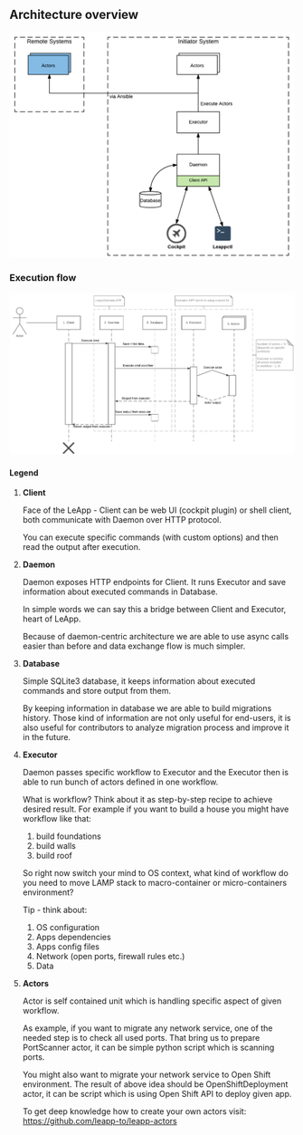 ## Architecture overview

![Big picture](img/arch-big-picture.png)

### Execution flow
![LeApp Logo](img/leapp-sequence-diagram.png)

#### Legend 
1. **Client**
 
   Face of the LeApp - Client can be web UI (cockpit plugin) or shell client, both communicate with Daemon over HTTP protocol.

   You can execute specific commands (with custom options) and then read the output after execution.

2. **Daemon**
   
   Daemon exposes HTTP endpoints for Client. It runs Executor and save information about executed commands in Database.

   In simple words we can say this a bridge between Client and Executor, heart of LeApp.

   Because of daemon-centric architecture we are able to use async calls easier than before and data exchange flow is much simpler.

3. **Database**

   Simple SQLite3 database, it keeps information about executed commands and store output from them.

   By keeping information in database we are able to build migrations history.
   Those kind of information are not only useful for end-users, it is also useful for contributors to analyze migration process and improve it in the future.

4. **Executor**
   
   Daemon passes specific workflow to Executor and the Executor then is able to run bunch of actors defined in one workflow.

   What is workflow? Think about it as step-by-step recipe to achieve desired result.
   For example if you want to build a house you might have workflow like that: 
   1. build foundations
   2. build walls 
   3. build roof

   So right now switch your mind to OS context, what kind of workflow do you need to move LAMP stack to macro-container or micro-containers environment?

   Tip - think about:
    1. OS configuration
    2. Apps dependencies
    3. Apps config files
    4. Network (open ports, firewall rules etc.)
    5. Data

5. **Actors**

   Actor is self contained unit which is handling specific aspect of given workflow.

   As example, if you want to migrate any network service, one of the needed step is to check all used ports.
   That bring us to prepare PortScanner actor, it can be simple python script which is scanning ports.

   You might also want to migrate your network service to Open Shift environment.
   The result of above idea should be OpenShiftDeployment actor,
   it can be script which is using Open Shift API to deploy given app.

   To get deep knowledge how to create your own actors visit: https://github.com/leapp-to/leapp-actors
